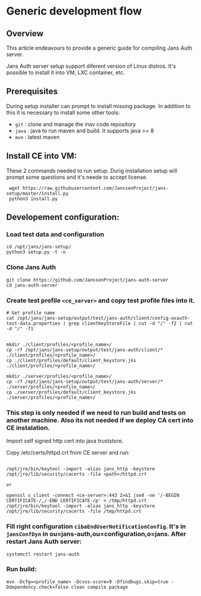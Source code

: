 # Generic development flow
## Overview

This article endeavours to provide a generic guide for compiling Jans Auth server.

Jans Auth server setup support diferent version of Linux distros. It's possible to install it into VM, LXC container, etc.

## Prerequisites

During setup installer can prompt to install missing package. In addition to this it is necessary to install some other tools:

* `git`  : clone and manage the inav code repository
* `java` : java to run maven and build. It supports java >= 8
* `mvn`  : latest maven




## Install CE into VM:

These 2 commands needed to run setup. Durig installation setup will prompt some questions and it's neede to accept license.
```
 wget https://raw.githubusercontent.com/JanssenProject/jans-setup/master/install.py
 python3 install.py
```

## Developement configuration:

### Load test data and configuration
```
cd /opt/jans/jans-setup/
python3 setup.py -t -n
```

### Clone Jans Auth
```
git clone https://github.com/JanssenProject/jans-auth-server
cd jans-auth-server
```

### Create test profile `<ce_server>` and copy test profile files into it.

```
# Get profile name
cat /opt/jans/jans-setup/output/test/jans-auth/client/config-oxauth-test-data.properties | grep clientKeyStoreFile | cut -d "/" -f2 | cut -d "/" -f1


mkdir ./client/profiles/<profile_name>/
cp -rf /opt/jans/jans-setup/output/test/jans-auth/client/* ./client/profiles/<profile_name>/
cp ./client/profiles/default/client_keystore.jks ./client/profiles/<profile_name>/

mkdir ./server/profiles/<profile_name>/
cp -rf /opt/jans/jans-setup/output/test/jans-auth/server/* ./server/profiles/<profile_name>/
cp ./server/profiles/default/client_keystore.jks ./server/profiles/<profile_name>/

```

### This step is only needed if we need to run build and tests on another machine. Also its not needed if we deploy CA cert into CE instalation.

Import self signed http cert into java truststore.

Copy /etc/certs/httpd.crt from CE server and run:
```

/opt/jre/bin/keytool -import -alias jans_http -keystore /opt/jre/lib/security/cacerts -file <path>/httpd.crt

or

openssl s_client -connect <ce-server>:443 2>&1 |sed -ne '/-BEGIN CERTIFICATE-/,/-END CERTIFICATE-/p' > /tmp/httpd.crt
/opt/jre/bin/keytool -import -alias jans_http -keystore /opt/jre/lib/security/cacerts -file /tmp/httpd.crt
```
### Fill right configuration `cibaEndUserNotificationConfig`. It's in `jansConfDyn` in ou=jans-auth,ou=configuration,o=jans. After restart Jans Auth server:

```
systemctl restart jans-auth
```

### Run build:
```
mvn -Dcfg=<profile_name> -Dcvss-score=9 -Dfindbugs.skip=true -Ddependency.check=false clean compile package
```
